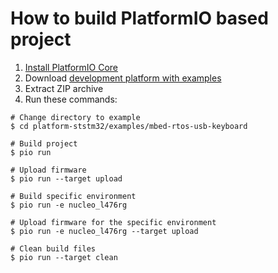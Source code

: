 How to build PlatformIO based project
====================================

1. [Install PlatformIO Core](http://docs.platformio.org/page/core.html)
2. Download [development platform with examples](https://github.com/platformio/platform-ststm32/archive/develop.zip)
3. Extract ZIP archive
4. Run these commands:

```shell
# Change directory to example
$ cd platform-ststm32/examples/mbed-rtos-usb-keyboard

# Build project
$ pio run

# Upload firmware
$ pio run --target upload

# Build specific environment
$ pio run -e nucleo_l476rg

# Upload firmware for the specific environment
$ pio run -e nucleo_l476rg --target upload

# Clean build files
$ pio run --target clean
```
